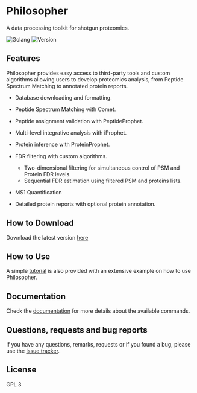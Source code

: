 # Philosopher
A data processing toolkit for shotgun proteomics.

![Golang](https://img.shields.io/badge/Go-1.8.1-blue.svg) ![Version](https://img.shields.io/badge/version-1.4-blue.svg)


## Features
Philosopher provides easy access to third-party tools and custom algorithms allowing users to develop proteomics analysis, from Peptide Spectrum Matching to annotated protein reports.

- Database downloading and formatting.

- Peptide Spectrum Matching with Comet.

- Peptide assignment validation with PeptideProphet.

- Multi-level integrative analysis with iProphet.

- Protein inference with ProteinProphet.

- FDR filtering with custom algorithms.

  - Two-dimensional filtering for simultaneous control of PSM and Protein FDR levels.
  - Sequential FDR estimation using filtered PSM and proteins lists.

- MS1 Quantification

- Detailed protein reports with optional protein annotation.


## How to Download
Download the latest version [here](https://github.com/prvst/philosopher/releases/latest)


## How to Use
A simple [tutorial](tutorial.md) is also provided with an extensive example on how to use Philosopher.


## Documentation
Check the [documentation](documentation.md) for more details about the available commands.


## Questions, requests and bug reports
If you have any questions, remarks, requests or if you found a bug, please use the [Issue tracker](https://github.com/prvst/philosopher/issues).


## License
GPL 3
